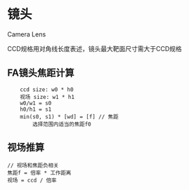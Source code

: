 # 镜头
    
Camera Lens

CCD规格用对角线长度表述，镜头最大靶面尺寸需大于CCD规格

## FA镜头焦距计算
```
    ccd size: w0 * h0
    视场 size: w1 * h1
    w0/w1 = s0
    h0/h1 = s1
    min(s0, s1) * [wd] = [f] // 焦距
        选择范围内适当的焦距f0
```

## 视场推算
```
// 视场和焦距负相关
焦距f = 倍率 * 工作距离
视场 = ccd / 倍率
```  
